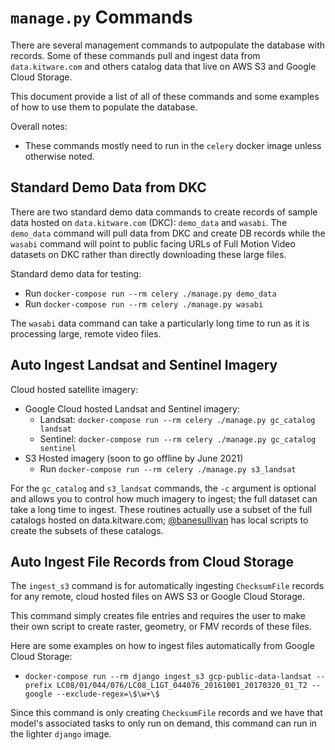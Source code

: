 # `manage.py` Commands

There are several management commands to autpopulate the database with records.
Some of these commands pull and ingest data from `data.kitware.com` and others
catalog data that live on AWS S3 and Google Cloud Storage.

This document provide a list of all of these commands and some examples of how
to use them to populate the database.

Overall notes:

- These commands mostly need to run in the `celery` docker image unless otherwise noted.


## Standard Demo Data from DKC

There are two standard demo data commands to create records of sample data hosted
on `data.kitware.com` (DKC): `demo_data` and `wasabi`. The `demo_data` command will
pull data from DKC and create DB records while the `wasabi` command will point
to public facing URLs of Full Motion Video datasets on DKC rather than directly
downloading these large files.

Standard demo data for testing:
- Run `docker-compose run --rm celery ./manage.py demo_data`
- Run `docker-compose run --rm celery ./manage.py wasabi`

The `wasabi` data command can take a particularly long time to run as it is
processing large, remote video files.


## Auto Ingest Landsat and Sentinel Imagery

Cloud hosted satellite imagery:
- Google Cloud hosted Landsat and Sentinel imagery:
  - Landsat: `docker-compose run --rm celery ./manage.py gc_catalog landsat`
  - Sentinel: `docker-compose run --rm celery ./manage.py gc_catalog sentinel`
- S3 Hosted imagery (soon to go offline by June 2021)
  - Run `docker-compose run --rm celery ./manage.py s3_landsat`

For the `gc_catalog` and `s3_landsat` commands, the `-c` argument is optional and
allows you to control how much imagery to ingest; the full dataset can
take a long time to ingest. These routines actually use a subset of the full
catalogs hosted on data.kitware.com; [@banesullivan](https://github.com/banesullivan)
has local scripts to create the subsets of these catalogs.


## Auto Ingest File Records from Cloud Storage

The `ingest_s3` command is for automatically ingesting `ChecksumFile` records
for any remote, cloud hosted files on AWS S3 or Google Cloud Storage.

This command simply creates file entries and requires the user to make their
own script to create raster, geometry, or FMV records of these files.

Here are some examples on how to ingest files automatically from Google Cloud Storage:

- `docker-compose run --rm django ingest_s3 gcp-public-data-landsat --prefix LC08/01/044/076/LC08_L1GT_044076_20161001_20170320_01_T2 --google --exclude-regex=\$\w+\$`

Since this command is only creating `ChecksumFile` records and we have that
model's associated tasks to only run on demand, this command can run in the
lighter `django` image.
